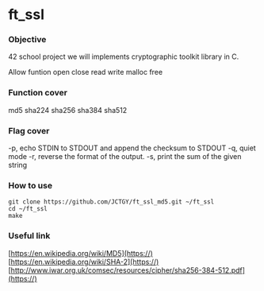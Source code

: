 # ft_ssl

### Objective
42 school project we will implements cryptographic toolkit library in C.

Allow funtion
open
close 
read
write
malloc
free

### Function cover
md5
sha224
sha256
sha384
sha512

### Flag cover
-p, echo STDIN to STDOUT and append the checksum to STDOUT
-q, quiet mode
-r, reverse the format of the output.
-s, print the sum of the given string

### How to use
```
git clone https://github.com/JCTGY/ft_ssl_md5.git ~/ft_ssl
cd ~/ft_ssl
make
```
### Useful link
[https://en.wikipedia.org/wiki/MD5](https://)
[https://en.wikipedia.org/wiki/SHA-2](https://)
[http://www.iwar.org.uk/comsec/resources/cipher/sha256-384-512.pdf](https://)
